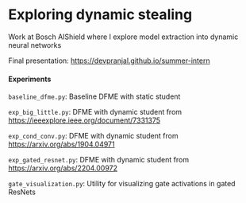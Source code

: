 # Exploring dynamic stealing

Work at Bosch AIShield where I explore model extraction into dynamic neural networks

Final presentation: https://devpranjal.github.io/summer-intern

#### Experiments

`baseline_dfme.py`: Baseline DFME with static student

`exp_big_little.py`: DFME with dynamic student from https://ieeexplore.ieee.org/document/7331375

`exp_cond_conv.py`: DFME with dynamic student from https://arxiv.org/abs/1904.04971

`exp_gated_resnet.py`: DFME with dynamic student from https://arxiv.org/abs/2204.00972

`gate_visualization.py`: Utility for visualizing gate activations in gated ResNets
